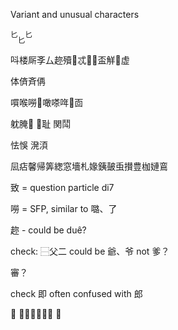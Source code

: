 Variant and unusual characters

<sup>匕</sup><sub>匕</sub><sup>匕</sup>

呌楼厛斈厶趂殰𦂳忒𢙣𠚫盃觧𧇊虚

体㑪斉侢

嘪喉嘮𠯦噉嗏哖𡀎靣

躭腌𦠛  𦖦耻  関鬦

怯悞  溌湏

凨痁馨帰筭緫窓墻札𡟇銕皷䖝攅豊枷㜕鵉

致 = question particle di7

嘮 = SFP, similar to 𡀔、了

趂 - could be duê?

check: ⿱父二 could be 爺、爷 not 爹？

審？

check 即 often confused with 郎

𮞏 （⿺辶𭘑）同 遞

